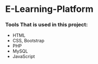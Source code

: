 # E-Learning-Platform

### Tools That is used in this project:

- HTML
- CSS, Bootstrap
- PHP
- MySQL
- JavaScript
